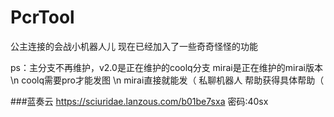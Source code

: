 # PcrTool
  公主连接的会战小机器人儿
  现在已经加入了一些奇奇怪怪的功能

ps：主分支不再维护，v2.0是正在维护的coolq分支
      mirai是正在维护的mirai版本 \n
      coolq需要pro才能发图 \n
      mirai直接就能发（
      私聊机器人  帮助获得具体帮助（
      

###蓝奏云 
https://sciuridae.lanzous.com/b01be7sxa
密码:40sx
  
  
